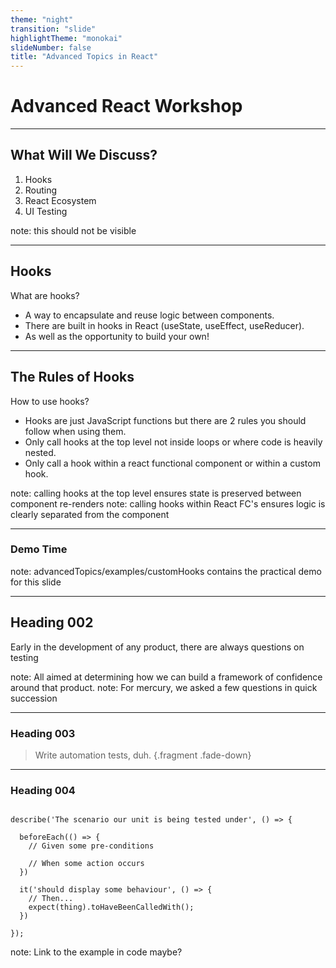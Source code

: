 ```yaml
---
theme: "night"
transition: "slide"
highlightTheme: "monokai"
slideNumber: false
title: "Advanced Topics in React"
---
```


# Advanced React Workshop

---

## What Will We Discuss?

1. Hooks
2. Routing
3. React Ecosystem
4. UI Testing

note: this should not be visible

---

## Hooks

What are hooks?
  - A way to encapsulate and reuse logic between components.
  - There are built in hooks in React (useState, useEffect, useReducer).
  - As well as the opportunity to build your own!

---

## The Rules of Hooks

How to use hooks?
  - Hooks are just JavaScript functions but there are 2 rules you should follow when using them.
  - Only call hooks at the top level not inside loops or where code is heavily nested.
  - Only call a hook within a react functional component or within a custom hook.

note: calling hooks at the top level ensures state is preserved between component re-renders
note: calling hooks within React FC's ensures logic is clearly separated from the component

---

### Demo Time

note: advancedTopics/examples/customHooks contains the practical demo for this slide

---
## Heading 002

Early in the development of any product, there are always questions on testing

note: All aimed at determining how we can build a framework of confidence around that product.
note: For mercury, we asked a few questions in quick succession

---

### Heading 003

> Write automation tests, duh. {.fragment .fade-down}

---

### Heading 004

```ts{.fragment .fade-down}

describe('The scenario our unit is being tested under', () => {

  beforeEach(() => {
    // Given some pre-conditions

    // When some action occurs
  })

  it('should display some behaviour', () => {
    // Then...
    expect(thing).toHaveBeenCalledWith();
  })

});

```

note: Link to the example in code maybe?
